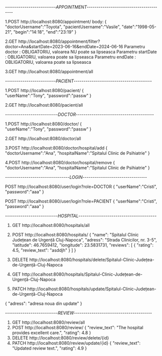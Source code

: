 --------------------------*APPOINTMENT*----------------------------------------

1.POST http://localhost:8080/appointment/
body:
{
"doctorUsername":"Toyota",
"pacientUsername":"Vasile",
"date":"1998-05-21",
"begin":"14:18",
"end":"23:19"
}

2.GET http://localhost:8080/appointment/filter?doctor=Ana&startDate=2023-06-16&endDate=2024-06-16
Parametru doctor : OBLIGATORIU, valoarea NU poate sa lipseasca
Parametru startDate : OBLIGATORIU, valoarea poate sa lipseasca
Parametru endDate : OBLIGATORIU, valoarea poate sa lipseasca

3.GET http://localhost:8080/appointment/all

--------------------------*PACIENT*----------------------------------------

1.POST http://localhost:8080/pacient/
{   
"userName":"Tony",
"password":"passw"
}

2.GET http://localhost:8080/pacient/all

---------------------------*DOCTOR*----------------------------------------

1.POST http://localhost:8080/doctor/
{   
"userName":"Tony",
"password":"passw"
}

2.GET http://localhost:8080/doctor/all

3.POST http://localhost:8080/doctor/hospital/add
{
"doctorUsername":"Ana",
"hospitalName":"Spitalul Clinic de Psihiatrie"
}

4.POST http://localhost:8080/doctor/hospital/remove
{
"doctorUsername":"Ana",
"hospitalName":"Spitalul Clinic de Psihiatrie"
}

---------------------------------*LOGIN*---------------------------------

POST http://localhost:8080/user/login?role=DOCTOR
{
"userName":"Cristi",
"password":"aaa"
}

POST http://localhost:8080/user/login?role=PACIENT
{
"userName":"Cristi",
"password":"aaa"
}


---------------------------*HOSPITAL*----------------------------------------

1. GET http://localhost:8080/hospitals/all


1. POST http://localhost:8080/hospitals/
{
   "name": "Spitalul Clinic Județean de Urgență Cluj-Napoca",
   "adress": "Strada Clinicilor, nr. 3-5",
   "latitude": 46.7659412,
   "longitude": 23.5831731,
   "reviews": [
   {
   "rating": 4.5,
   "review_text": "asddjh"
   }
   ]
}
2. DELETE http://localhost:8080/hospitals/delete/Spitalul-Clinic-Județea-de-Urgență-Cluj-Napoca

3. GET http://localhost:8080/hospitals/Spitalul-Clinic-Județean-de-Urgență-Cluj-Napoca

4. PATCH http://localhost:8080/hospitals/update/Spitalul-Clinic-Județean-de-Urgență-Cluj-Napoca

{
   "adress": "adresa noua din update"
}

---------------------------*REVIEW*----------------------------------------
1. GET http://localhost:8080/review/all
2. POST http://localhost:8080/review/
   {
   "review_text": "The hospital provides excellent care.",
   "rating": 4.8
   }
3. DELETE http://localhost:8080/review/delete/{id}
4. PATCH http://localhost:8080/review/update/{id}
   {
   "review_text": "Updated review text.",
   "rating": 4.9
   }
